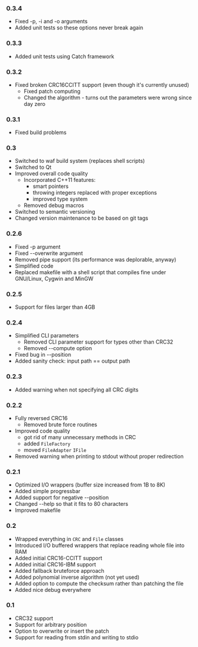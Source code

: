 ### 0.3.4
- Fixed -p, -i and -o arguments
- Added unit tests so these options never break again

### 0.3.3
- Added unit tests using Catch framework

### 0.3.2
- Fixed broken CRC16CCITT support (even though it's currently unused)
  - Fixed patch computing
  - Changed the algorithm - turns out the parameters were wrong since day zero

### 0.3.1
- Fixed build problems

### 0.3
- Switched to waf build system (replaces shell scripts)
- Switched to Qt
- Improved overall code quality
  - Incorporated C++11 features:
    - smart pointers
    - throwing integers replaced with proper exceptions
    - improved type system
  - Removed debug macros
- Switched to semantic versioning
- Changed version maintenance to be based on git tags

### 0.2.6
- Fixed -p argument
- Fixed --overwrite argument
- Removed pipe support (its performance was deplorable, anyway)
- Simplified code
- Replaced makefile with a shell script that compiles fine under GNU/Linux,
  Cygwin and MinGW

### 0.2.5
- Support for files larger than 4GB

### 0.2.4
- Simplified CLI parameters
  - Removed CLI parameter support for types other than CRC32
  - Removed --compute option
- Fixed bug in --position
- Added sanity check: input path == output path

### 0.2.3
- Added warning when not specifying all CRC digits

### 0.2.2
- Fully reversed CRC16
  - Removed brute force routines
- Improved code quality
    - got rid of many unnecessary methods in CRC
    - added `FileFactory`
    - moved `FileAdapter` `IFile`
- Removed warning when printing to stdout without proper redirection

### 0.2.1
- Optimized I/O wrappers (buffer size increased from 1B to 8K)
- Added simple progressbar
- Added support for negative --position
- Changed --help so that it fits to 80 characters
- Improved makefile

### 0.2
- Wrapped everything in `CRC` and `File` classes
- Introduced I/O buffered wrappers that replace reading whole file into RAM
- Added initial CRC16-CCITT support
- Added initial CRC16-IBM support
- Added fallback bruteforce approach
- Added polynomial inverse algorithm (not yet used)
- Added option to compute the checksum rather than patching the file
- Added nice debug everywhere

### 0.1
- CRC32 support
- Support for arbitrary position
- Option to overwrite or insert the patch
- Support for reading from stdin and writing to stdio
